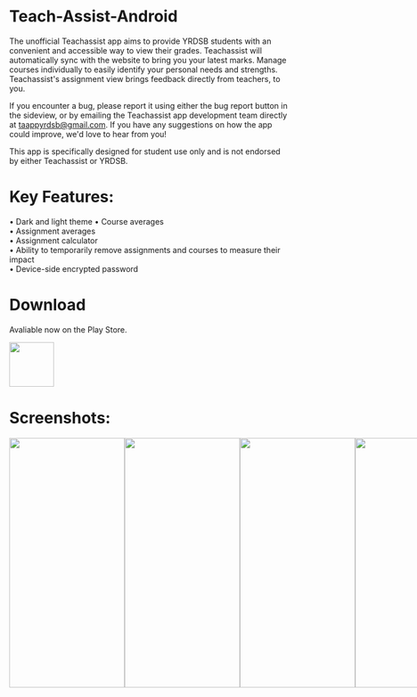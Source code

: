 # Teach-Assist-Android
The unofficial Teachassist app aims to provide YRDSB students with an convenient and accessible way to view their grades. Teachassist will automatically sync with the website to bring you your latest marks. Manage courses individually to easily identify your personal needs and strengths. Teachassist's assignment view brings feedback directly from teachers, to you.

If you encounter a bug, please report it using either the bug report button in the sideview, or by emailing the Teachassist app development team directly at taappyrdsb@gmail.com. If you have any suggestions on how the app could improve, we'd love to hear from you!

This app is specifically designed for student use only and is not endorsed by either Teachassist or YRDSB.

# Key Features:
• Dark and light theme
• Course averages  
• Assignment averages  
• Assignment calculator  
• Ability to temporarily remove assignments and courses to measure their impact  
• Device-side encrypted password

# Download
Avaliable now on the Play Store.
<p align="left">
  <a href="https://play.google.com/store/apps/details?id=com.teachassist.teachassist">
    <img src="https://play.google.com/intl/en_us/badges/images/generic/en_badge_web_generic.png" height="80px"/>
  </a>
</p>

# Screenshots:
<div style="display:flex;">
  <img src="./supplies/screenshots3/complete/49-6.5 inch - iPhone X.png" width=207 height=448>
  <img src="./supplies/screenshots3/complete/1-6.5 inch - iPhone XS Max-screen__1.png" width=207 height=448>
  <img src="./supplies/screenshots3/complete/3-6.5 inch - iPhone XS Max-screen__3.png" width=207 height=448>
  <img src="./supplies/screenshots3/complete/2-6.5 inch - iPhone XS Max-screen__2.png" width=207 height=448>
  <img src="./supplies/screenshots3/complete/4-6.5 inch - iPhone XS Max-screen__2.png" width=207 height=448>
</div> 
